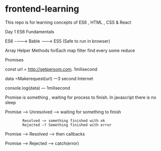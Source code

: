 # frontend-learning

This repo is for learning concepts of ES6 , HTML , CSS &amp; React

Day 1
ES6 Fundamentals

ES6 ----> Bable ---> ES5 (Safe to run in browser)

Array Helper Methods
forEach
map
filter
find
every
some
reduce

Promises

const url = http://getpersom.com. 1milisecond

data =Makerequest(url) —3 second Internet

console.log(data) — 1milisecond

Promise is something , waiting for process to finish. In javascript there is no sleep

Promise ——> Unresolved —> waiting for something to finish

    		Resolved —> something finished with ok
    		Rejected —? Something finished with error

Promise ——> Resolved —> then callbacks

Promise ——> Rejected —> catch(error)
